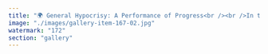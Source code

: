 ```yaml
---
title: "🌍 General Hypocrisy: A Performance of Progress<br /><br />In too many systems, change is an illusion performed for applause, not transformation.<br /><br />Old hierarchies wear new names. Decolonization becomes a slogan while capital still flows uphill. Inclusion panels abound, yet decision-making remains opaque. The language evolves — “stakeholder,” “empowerment,” “community” — but the stage remains the same.<br /><br />We’ve mistaken optics for outcomes.<br /><br />🌀 Real change isn’t a costume change. It’s a shift in choreography — who gets to speak, decide, build, and belong. Until then, we’re applauding actors for playing revolution on a script written by old empires.<br /><br />Maybe it’s time to rewrite the play.<br /><br /><br />#SystemicDesign <br />#DecolonialThinking <br />#CollectiveFutures <br />#HypocrisyAsAMirror <br />#SignalEcology <br />#FractalResonance"
image: "./images/gallery-item-167-02.jpg"
watermark: "172"
section: "gallery"
---
```

